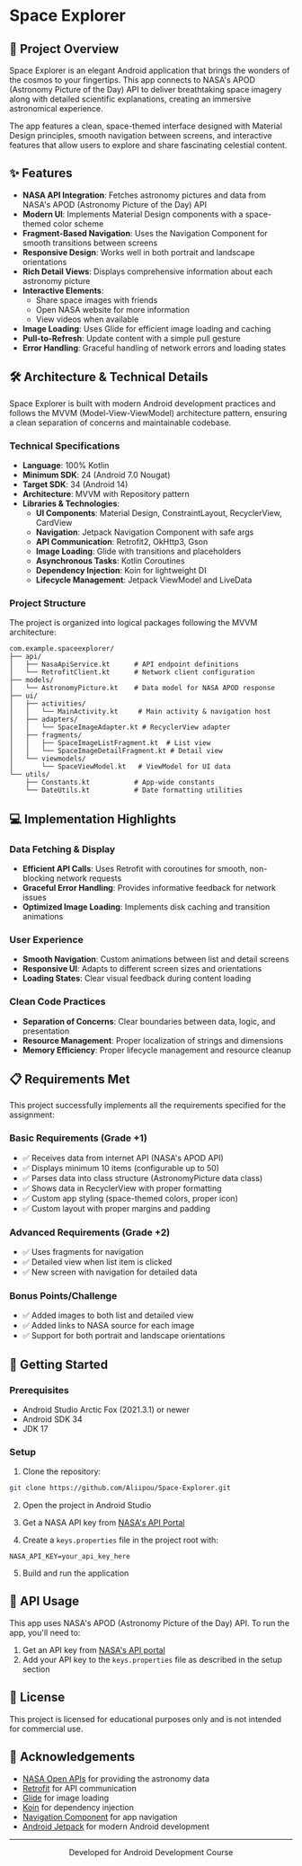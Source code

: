 # Space Explorer


## 🚀 Project Overview

Space Explorer is an elegant Android application that brings the wonders of the cosmos to your fingertips. This app connects to NASA's APOD (Astronomy Picture of the Day) API to deliver breathtaking space imagery along with detailed scientific explanations, creating an immersive astronomical experience.

The app features a clean, space-themed interface designed with Material Design principles, smooth navigation between screens, and interactive features that allow users to explore and share fascinating celestial content.

## ✨ Features

- **NASA API Integration**: Fetches astronomy pictures and data from NASA's APOD (Astronomy Picture of the Day) API
- **Modern UI**: Implements Material Design components with a space-themed color scheme
- **Fragment-Based Navigation**: Uses the Navigation Component for smooth transitions between screens
- **Responsive Design**: Works well in both portrait and landscape orientations
- **Rich Detail Views**: Displays comprehensive information about each astronomy picture
- **Interactive Elements**:
  - Share space images with friends
  - Open NASA website for more information
  - View videos when available
- **Image Loading**: Uses Glide for efficient image loading and caching
- **Pull-to-Refresh**: Update content with a simple pull gesture
- **Error Handling**: Graceful handling of network errors and loading states

## 🛠 Architecture & Technical Details

Space Explorer is built with modern Android development practices and follows the MVVM (Model-View-ViewModel) architecture pattern, ensuring a clean separation of concerns and maintainable codebase.

### Technical Specifications

- **Language**: 100% Kotlin
- **Minimum SDK**: 24 (Android 7.0 Nougat)
- **Target SDK**: 34 (Android 14)
- **Architecture**: MVVM with Repository pattern
- **Libraries & Technologies**:
  - **UI Components**: Material Design, ConstraintLayout, RecyclerView, CardView
  - **Navigation**: Jetpack Navigation Component with safe args
  - **API Communication**: Retrofit2, OkHttp3, Gson
  - **Image Loading**: Glide with transitions and placeholders
  - **Asynchronous Tasks**: Kotlin Coroutines
  - **Dependency Injection**: Koin for lightweight DI
  - **Lifecycle Management**: Jetpack ViewModel and LiveData

### Project Structure

The project is organized into logical packages following the MVVM architecture:

```
com.example.spaceexplorer/
├── api/
│   ├── NasaApiService.kt      # API endpoint definitions
│   └── RetrofitClient.kt      # Network client configuration
├── models/
│   └── AstronomyPicture.kt    # Data model for NASA APOD response
├── ui/
│   ├── activities/
│   │   └── MainActivity.kt     # Main activity & navigation host
│   ├── adapters/
│   │   └── SpaceImageAdapter.kt # RecyclerView adapter
│   ├── fragments/
│   │   ├── SpaceImageListFragment.kt  # List view
│   │   └── SpaceImageDetailFragment.kt # Detail view
│   └── viewmodels/
│       └── SpaceViewModel.kt   # ViewModel for UI data
└── utils/
    ├── Constants.kt           # App-wide constants
    └── DateUtils.kt           # Date formatting utilities
```

## 💻 Implementation Highlights

### Data Fetching & Display
- **Efficient API Calls**: Uses Retrofit with coroutines for smooth, non-blocking network requests
- **Graceful Error Handling**: Provides informative feedback for network issues
- **Optimized Image Loading**: Implements disk caching and transition animations

### User Experience
- **Smooth Navigation**: Custom animations between list and detail screens
- **Responsive UI**: Adapts to different screen sizes and orientations
- **Loading States**: Clear visual feedback during content loading

### Clean Code Practices
- **Separation of Concerns**: Clear boundaries between data, logic, and presentation
- **Resource Management**: Proper localization of strings and dimensions
- **Memory Efficiency**: Proper lifecycle management and resource cleanup

## 📋 Requirements Met

This project successfully implements all the requirements specified for the assignment:

### Basic Requirements (Grade +1)
- ✅ Receives data from internet API (NASA's APOD API)
- ✅ Displays minimum 10 items (configurable up to 50)
- ✅ Parses data into class structure (AstronomyPicture data class)
- ✅ Shows data in RecyclerView with proper formatting
- ✅ Custom app styling (space-themed colors, proper icon)
- ✅ Custom layout with proper margins and padding

### Advanced Requirements (Grade +2)
- ✅ Uses fragments for navigation
- ✅ Detailed view when list item is clicked
- ✅ New screen with navigation for detailed data

### Bonus Points/Challenge
- ✅ Added images to both list and detailed view
- ✅ Added links to NASA source for each image
- ✅ Support for both portrait and landscape orientations

## 🚀 Getting Started

### Prerequisites
- Android Studio Arctic Fox (2021.3.1) or newer
- Android SDK 34
- JDK 17

### Setup
1. Clone the repository:
```bash
git clone https://github.com/Aliipou/Space-Explorer.git
```

2. Open the project in Android Studio

3. Get a NASA API key from [NASA's API Portal](https://api.nasa.gov/)

4. Create a `keys.properties` file in the project root with:
```
NASA_API_KEY=your_api_key_here
```

5. Build and run the application

## 📄 API Usage

This app uses NASA's APOD (Astronomy Picture of the Day) API. To run the app, you'll need to:

1. Get an API key from [NASA's API portal](https://api.nasa.gov/)
2. Add your API key to the `keys.properties` file as described in the setup section

## 📄 License

This project is licensed for educational purposes only and is not intended for commercial use.

## 🙏 Acknowledgements

- [NASA Open APIs](https://api.nasa.gov/) for providing the astronomy data
- [Retrofit](https://github.com/square/retrofit) for API communication
- [Glide](https://github.com/bumptech/glide) for image loading
- [Koin](https://github.com/InsertKoinIO/koin) for dependency injection
- [Navigation Component](https://developer.android.com/guide/navigation) for app navigation
- [Android Jetpack](https://developer.android.com/jetpack) for modern Android development

---

<p align="center">
  Developed for Android Development Course
</p>
